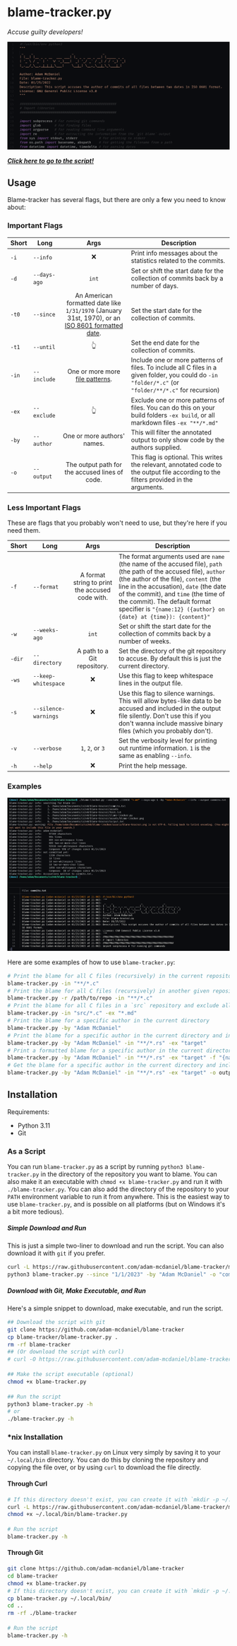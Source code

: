 # blame-tracker.py
*Accuse guilty developers!*

![Blame Tracker](assets/blame-tracker.png)

[***Click here to go to the script!***](https://raw.githubusercontent.com/adam-mcdaniel/blame-tracker/main/blame-tracker.py)

## Usage

Blame-tracker has several flags, but there are only a few you need to know about:

### Important Flags

|Short|Long|Args|Description|
|-|-|:-:|-|
|`-i`|`--info`|❌|Print info messages about the statistics related to the commits.|
|`-d`|`--days-ago`|`int`|Set or shift the start date for the collection of commits back by a number of days.|
|`-t0`|`--since`|An American formatted date like `1/31/1970` (January 31st, 1970), or an [ISO 8601 formatted date](https://en.wikipedia.org/wiki/ISO_8601).|Set the start date for the collection of commits.|
|`-t1`|`--until`|👆|Set the end date for the collection of commits.|
|`-in`|`--include`|One or more more [file patterns](https://en.wikipedia.org/wiki/Glob_(programming)).|Include one or more patterns of files. To include all C files in a given folder, you could do `-in "folder/*.c"` (or `"folder/**/*.c"` for recursion)|
|`-ex`|`--exclude`|👆|Exclude one or more patterns of files. You can do this on your build folders `-ex build`, or all markdown files `-ex "**/*.md"`|
|`-by`|`--author`|One or more authors' names.|This will filter the annotated output to only show code by the authors supplied.|
|`-o`|`--output`|The output path for the accused lines of code.|This flag is optional. This writes the relevant, annotated code to the output file according to the filters provided in the arguments.|

### Less Important Flags

These are flags that you probably won't need to use, but they're here if you need them.

|Short|Long|Args|Description|
|-|-|:-:|-|
|`-f`|`--format`|A format string to print the accused code with.|The format arguments used are `name` (the name of the accused file), `path` (the path of the accused file), `author` (the author of the file), `content` (the line in the accusation), `date` (the date of the commit), and `time` (the time of the commit). The default format specifier is `"{name:12} ({author} on {date} at {time}): {content}"`|
|`-w`|`--weeks-ago`|`int`|Set or shift the start date for the collection of commits back by a number of weeks.|
|`-dir`|`--directory`|A path to a Git repository.|Set the directory of the git repository to accuse. By default this is just the current directory.|
|`-ws`|`--keep-whitespace`|❌|Use this flag to keep whitespace lines in the output file.|
|`-s`|`--silence-warnings`|❌|Use this flag to silence warnings. This will allow bytes-like data to be accused and included in the output file silently. Don't use this if you don't wanna include massive binary files (which you probably don't).|
|`-v`|`--verbose`|`1`, `2`, or `3`|Set the verbosity level for printing out runtime information. `1` is the same as enabling `--info`.|
|`-h`|`--help`|❌|Print the help message.|

### Examples

![Example](assets/example.png)

Here are some examples of how to use `blame-tracker.py`:

```bash
# Print the blame for all C files (recursively) in the current repository.
blame-tracker.py -in "**/*.c"
# Print the blame for all C files (recursively) in another given repository
blame-tracker.py -r /path/to/repo -in "**/*.c"
# Print the blame for all C files in a `src` repository and exclude all markdown files in the current directory
blame-tracker.py -in "src/*.c" -ex "*.md"
# Print the blame for a specific author in the current directory
blame-tracker.py -by "Adam McDaniel"
# Print the blame for a specific author in the current directory and include all rust files (recursively), excluding all files in the `target` directory
blame-tracker.py -by "Adam McDaniel" -in "**/*.rs" -ex "target"
# Print a formatted blame for a specific author in the current directory and include all rust files (recursively), excluding all files in the `target` directory
blame-tracker.py -by "Adam McDaniel" -in "**/*.rs" -ex "target" -f "{name:12} {date} ({author}) {content}"
# Get the blame for a specific author in the current directory and include all rust files (recursively), excluding all files in the `target` directory, and write it the output to a file
blame-tracker.py -by "Adam McDaniel" -in "**/*.rs" -ex "target" -o output.txt
```

## Installation

Requirements:
- Python 3.11
- Git

### As a Script

You can run `blame-tracker.py` as a script by running `python3 blame-tracker.py` in the directory of the repository you want to blame. You can also make it an executable with `chmod +x blame-tracker.py` and run it with `./blame-tracker.py`. You can also add the directory of the repository to your `PATH` environment variable to run it from anywhere. This is the easiest way to use `blame-tracker.py`, and is possible on all platforms (but on Windows it's a bit more tedious).

##### Simple Download and Run

This is just a simple two-liner to download and run the script. You can also download it with `git` if you prefer.

```bash
curl -L https://raw.githubusercontent.com/adam-mcdaniel/blame-tracker/main/blame-tracker.py -o blame-tracker.py
python3 blame-tracker.py --since "1/1/2023" -by "Adam McDaniel" -o "commits.txt"
```

##### Download with Git, Make Executable, and Run

Here's a simple snippet to download, make executable, and run the script.

```bash
## Download the script with git
git clone https://github.com/adam-mcdaniel/blame-tracker
cp blame-tracker/blame-tracker.py .
rm -rf blame-tracker
## (Or download the script with curl)
# curl -O https://raw.githubusercontent.com/adam-mcdaniel/blame-tracker/main/blame-tracker.py

## Make the script executable (optional)
chmod +x blame-tracker.py

## Run the script
python3 blame-tracker.py -h
# or
./blame-tracker.py -h
```

### \*nix Installation

You can install `blame-tracker.py` on Linux very simply by saving it to your `~/.local/bin` directory. You can do this by cloning the repository and copying the file over, or by using `curl` to download the file directly.

#### Through Curl

```bash
# If this directory doesn't exist, you can create it with `mkdir -p ~/.local/bin`, and add it to your PATH with `export PATH="$PATH:$HOME/.local/bin"` in your `.bashrc` or `.zshrc` file.
curl -L https://raw.githubusercontent.com/adam-mcdaniel/blame-tracker/main/blame-tracker.py -o ~/.local/bin/blame-tracker.py
chmod +x ~/.local/bin/blame-tracker.py

# Run the script
blame-tracker.py -h
```

#### Through Git

```bash
git clone https://github.com/adam-mcdaniel/blame-tracker
cd blame-tracker
chmod +x blame-tracker.py
# If this directory doesn't exist, you can create it with `mkdir -p ~/.local/bin`, and add it to your PATH with `export PATH="$PATH:$HOME/.local/bin"` in your `.bashrc` or `.zshrc` file.
cp blame-tracker.py ~/.local/bin/
cd ..
rm -rf ./blame-tracker

# Run the script
blame-tracker.py -h
```
